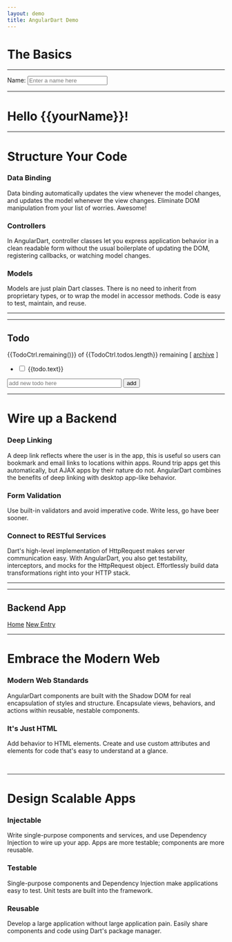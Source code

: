 ```yaml
---
layout: demo
title: AngularDart Demo
---
```


<h1 id="the-basics">The Basics</h1>
<div class="row example">
  <div class="col-md-8 app-source" app-source="hello.html hello.dart"
       annotate="hello.annotation"></div>
  <hr class="spacer" />
  <div class="col-md-4">
    <span hint></span>
    <span class="pull-right" js-fiddle="hello.html"
          style="display: none;"></span>
    <div class="tabs-spacer"></div>
    <div class="well" ng-non-bindable>
      <div class="angular-dart-example" id="hello-app">
        <label>Name:</label>
        <input type="text" ng-model="yourName"
               placeholder="Enter a name here">
        <hr>
        <h1 ng-cloak>Hello {{yourName}}!</h1>
      </div><!-- /#hello-app -->
    </div><!-- .well -->
  </div><!-- .col-md-4 -->
</div><!-- .row -->

<hr class="shield" />

<h1 id="add-some-control">Structure Your Code</h1>
<div class="row">
  <div class="col-md-4">
    <h3>Data Binding</h3>
    <p>
      Data binding automatically updates the view whenever the model
      changes, and updates the model whenever the view changes.
      Eliminate DOM manipulation from your list of worries. Awesome!
    </p>
  </div>
  <div class="col-md-4">
    <h3>Controllers</h3>
    <p>
      In AngularDart, controller classes let you express application
      behavior in a clean readable form without the usual boilerplate of
      updating the DOM, registering callbacks, or watching model changes.
    </p>
  </div>
  <div class="col-md-4">
    <h3>Models</h3>
    <p>
      Models are just plain Dart classes. There is no need to inherit from
      proprietary types, or to wrap the model in accessor methods. Code is
      easy to test, maintain, and reuse.
    </p>
  </div><!-- /.col-md-4 -->
</div><!-- /.row -->

<hr class="spacer" />

<div class=" row example">
  <div class="col-md-8 app-source" app-source="todo.html todo.dart todo.css"
       annotate="todo.annotation"></div>
  <hr class="spacer" />
  <div class="col-md-4">
    <span hint></span>
    <span class="pull-right" js-fiddle="todo.html todo.dart todo.css"
          style="display: none;"></span>
    <div class="tabs-spacer"></div>
    <div class="well" ng-non-bindable>
      <h2>Todo</h2>
      <div class="angular-dart-example" todo-list id="todo-app" ng-cloak>
        <span>{{TodoCtrl.remaining()}} of {{TodoCtrl.todos.length}} remaining</span>
        [ <a href="" ng-click="TodoCtrl.archive()">archive</a> ]
        <ul class="unstyled">
          <li ng-repeat="todo in TodoCtrl.todos">
            <input type="checkbox" ng-model="todo.done">
            <span class="done-{{todo.done}}">{{todo.text}}</span>
          </li>
        </ul>
        <form ng-submit="TodoCtrl.addTodo()">
          <input type="text" ng-model="TodoCtrl.todoText"  size="30"
                 placeholder="add new todo here">
          <input class="btn btn-primary btn-small" type="submit" value="add">
        </form>
      </div><!-- /.angular-dart-example -->
    </div><!-- /.well -->
  </div><!-- /.col-md-4 -->
</div><!-- /.row -->

<div class="modal hide fade" style="display: none;" id="videoModal">
  <div class="modal-header">
    <a class="close" data-dismiss="modal">×</a>
    <h3>Build Single-Page Apps</h3>
  </div><!-- /.modal-header -->
  <div class="modal-body">
  </div><!-- /.modal-body -->
</div><!-- /.modal -->

<hr class="shield" />

<h1 id="wire-up-a-backend">Wire up a Backend</h1>
<div class="row">
  <div class="col-md-4">
    <h3>Deep Linking</h3>
    <p>
      A deep link reflects where the user is in the app, this is useful so
      users can bookmark and email links to locations within apps. Round
      trip apps get this automatically, but AJAX apps by their nature do
      not. AngularDart combines the benefits of deep linking with desktop
      app-like behavior.
    </p>
  </div>
  <div class="col-md-4">
    <h3>Form Validation</h3>
    <p>
      Use built-in validators and avoid imperative code. Write less, go
      have beer sooner.
    </p>
  </div>
  <div class="col-md-4">
    <h3>Connect to RESTful Services</h3>
    <p>
      Dart's high-level implementation of HttpRequest makes server
      communication easy. With AngularDart, you also get testability,
      interceptors, and mocks for the HttpRequest object. Effortlessly
      build data transformations right into your HTTP stack.
    </p>
  </div>
</div>

<hr class="spacer" />

<div class="row example">
<div class="col-md-8 app-source"
     app-source="index.html backend.dart list.html new.html"></div>
<hr class="spacer" />
<div class="col-md-4">
  <span hint></span>
  <span class="pull-right"  resource="resource" module="classlist"></span>
  <div class="tabs-spacer"></div>
  <div class="well" ng-non-bindable>
    <h2>Backend App</h2>
    <div class="angular-dart-example" id="backend-app">
<nav>
<a href="/demo/">Home</a>
<a href="/demo/new">New Entry</a>
</nav>
<ng-view></ng-view>
      </div><!-- /.well -->
    </div><!-- /.col-md-4 -->
  </div><!-- /.row -->
</div>

  <hr class="shield" />

  <h1 id="create-components">Embrace the Modern Web</h1>
<div class="row">
<div class="col-md-4">
  <h3>Modern Web Standards</h3>
  <p>
      AngularDart components are built with the Shadow DOM for real
      encapsulation of styles and structure. Encapsulate views,
      behaviors, and actions within reusable, nestable components.
  </p>
</div>
<div class="col-md-4">
  <h3>It's Just HTML</h3>
  <p>
    Add behavior to HTML elements. Create and use custom attributes and
    elements for code that's easy to understand at a glance.
  </p>
</div>
<div class="col-md-4"> &nbsp; </div>
</div>

<!--<div class="row example">TODO: Add code for example illustrating component use?</div>-->

<hr class="shield" />

<h1 id="embed-and-inject">Design Scalable Apps</h1>
<div class="row">
  <div class="col-md-4">
    <h3>Injectable</h3>
    <p>
      Write single-purpose components and services, and use Dependency
      Injection to wire up your app. Apps are more testable; components
      are more reusable.
    </p>
  </div><!-- /.col-md-4 -->
  <div class="col-md-4">
    <h3>Testable</h3>
    <p>
      Single-purpose components and Dependency Injection make applications
      easy to test. Unit tests are built into the framework.
    </p>
  </div><!-- /.col-md-4 -->
  <div class="col-md-4">
    <h3>Reusable</h3>
    <p>
      Develop a large application without large application pain. Easily
      share components and code using Dart's package manager.
    </p>
  </div><!-- /.col-md-4 -->
</div><!-- /.row -->


<!-- JavaScript at the bottom for fast page loading -->
<!-- end scripts -->

<div class="hello-code">
<!-- ============== Hello ============== -->
<script type="text/ng-template" id="hello.html">
    <div>
        <label>Name:</label>
        <input type="text" ng-model="yourName"
               placeholder="Enter a name here">
        <hr>
        <h1 ng-cloak>Hello {{yourName}}!</h1>
    </div>
</script>
<script id="hello.dart" type="text/dart">
import 'package:angular/angular.dart';
import 'package:angular/application_factory.dart';

main() {
  applicationFactory().run();
}
</script>
<script type="text/ng-template" id="hello.annotation">
{ "hello.html":
{ "ng-app": "Tells AngularDart to be active in this portion of the page. In this case the entire document."
, "ng-model": "This links the form and the model. This means that any changes to the control update the data in your model, and when you change the model it updates the control. Try it! Type in the control and see it update below."
, "{{yourName}}": "The <code>{{ }}</code> are a declarative way of specifying data binding locations in the HTML. AngularDart will automatically update this text whenever the <code>yourName</code> property changes."
}
}
</script>
</div>
<div class="todo-code">
<!-- ============== TODO ============== -->
<style type="text/css" id="todo.css">
  .done-true {
      text-decoration: line-through;
      color: grey;
  }
</style>
<script id="todo.dart" type="text/dart">
import 'package:angular/angular.dart';
import 'package:angular/application_factory.dart';

/* Use the Controller annotation to indicate that this class is an
 * Angular Directive. The compiler will instantiate the directive if
 * it finds it in the DOM.
 *
 * The selector field defines the CSS selector that will trigger the
 * directive. It can be any valid CSS selector which does not cross
 * element boundaries.
 *
 * The publishAs field specifies that the directive instance should be
 * assigned to the current scope under the name specified.
 *
 * The directive's public fields are available for data binding from the view.
 * Similarly, the directive's public methods can be invoked from the view.
 */
@Controller(
    selector: '[todo-list]',
    publishAs: 'TodoCtrl')
class TodoController {
  List<Todo> todos;
  String todoText;

  TodoController() {
    todos = [
        new Todo('learn angular', true),
        new Todo('build an angular app', false)
    ];
  }

  void addTodo() {
    todos.add(new Todo(todoText, false));
    todoText = '';
  }

  int remaining() {
    var count = 0;
    for (var i = 0; i < todos.length; i++) {
      count += todos[i].done ? 0 : 1;
    }
    return count;
  }

  void archive() {
    var oldTodos = todos;
    todos = [];
    for (var i = 0; i < oldTodos.length; i++) {
      if (!oldTodos[i].done)
        todos.add(oldTodos[i]);
    }
  }
}

class Todo {
  String text;
  bool done;

  Todo(this.text, this.done);
}

class TodoModule extends Module {
  TodoModule() {
    type(TodoController);
  }
}

main() {
  applicationFactory()
      .addModule(new TodoModule())
      .run();
}
</script>
<script type="text/ng-template" id="todo.html">
  <h2>Todo</h2>
  <div todo-list ng-cloak>
  <span>
    {{TodoCtrl.remaining()}} of {{TodoCtrl.todos.length}} remaining
  </span>
      [ <a href="" ng-click="TodoCtrl.archive()">archive</a> ]
      <ul class="unstyled">
          <li ng-repeat="todo in TodoCtrl.todos">
              <input type="checkbox" ng-model="todo.done">
              <span class="done-{{todo.done}}">{{todo.text}}</span>
          </li>
      </ul>
      <form ng-submit="TodoCtrl.addTodo()">
          <input type="text" ng-model="TodoCtrl.todoText"  size="30"
                 placeholder="add new todo here">
          <input class="btn-primary" type="submit" value="add">
      </form>
  </div>
</script>
<script type="text/ng-template" id="todo.annotation">
  { "todo.html":
  { "ng-app": "Tells AngularDart to be active in this portion of the page. In this case the entire document."
  , "angular.min.js": "Load AngularJS."
  , "todo.js": "Your behavior lives in JavaScript controllers."
  , "ng-controller": "The behavior of content under this element will be managed using the <code>TodoCtrl</code> class defined in <code>todo.js</code>."
  , "{{remaining()}}": "The <code>{{ }}</code> are a declarative way of specifying data binding locations in the HTML. AngularDart will automatically update this text whenever the <code>remaining()</code> function return value changes."
  , "ng-click": "Instead of registering event-handlers, you declare which method on the controller to call. Here clicking the link will call <code>archive()</code> method."
  , "ng-repeat": "Use <code>ng-repeat</code> to unroll a collection. Here, for every object in <code>todos</code>, AngularDart will create new copy of the <code>&lt;li&gt;</code> element. When objects are added to the <code>todos</code> collection the <code>ng-repeat</code> automatically adds new <code>&lt;li&gt;</code> elements into the DOM. Similarly when the objects are removed from <code>todos</code> then the corresponding <code>&lt;li&gt;</code> element is removed as well. This is one of the most versatile directives in AngularDart."
  , "ng-model": "This links the form and the model. This means that any changes to the control update the data in your model, and when you change the model it updates the control. AngularDart automatically copies the state of the checkbox into <code>todo.done</code>. Conversely, if you update <code>todo.done</code> you will see the checkbox respond accordingly."
  , "{{todo.done}}": "To show strikethroughs for completed tasks we have created a CSS class <code>done-true</code>. When the <code>todo.done</code> is <code>true</code> the resulting CSS selector is <code>done-true</code> which then applies the strikethrough."
  , "ng-submit": "Intercepts form submission and instead calls <code>addTodo()</code>. Inside this method we read the <code>todoText</code> property and insert it into the <code>todos</code> collection."
  }

  , "todo.css":
  { ".done-true": "Add strikethrough decoration when the task is done."
  }

  , "todo.js":
  { "TodoCtrl": "The controller is the code behind the view. You can clearly see your application behavior because there is no DOM manipulation or framework specific boilerplate. Just simple, readable JavaScript."
  , "$scope": "<code>$scope</code> contains your model data. It is the glue between the controller and the view. The <code>$scope</code> is just one of the services that can be injected into the controller."
  , "todos": "We are creating the model with two initial todo items. Notice that a you simply assign your model to the <code>$scope</code> and AngularDart reflects the state in the UI automatically. The model data is a Plain-Old-JavaScript-Object no need to wrap it in proxy or accesses the property through special setter methods."
  , "addTodo": "We are assigning the behavior into the <code>$scope</code> so that the <code>ng-click</code> can invoke it."
  , "push": "This is unmodified <code>Array.push</code> method. Calling it updates the model, which then updates the view through data-binding. The <code>ng&ndash;repeat</code> is bound to this array. It automatically unrolls the array and adds the new DOM element into the view. (see <code>ng&ndash;repeat</code> in <code>index.html</code> tab.)"
  , "todoText": "Because of  bi-directional data-binding, the model is always up to date. This means that we can simply read the state of the user input. No need for registering callbacks, event listeners or using framework dependent API."
  , "''": "Writing to the form controls is just as easy. The data-binding will clear the control for us."
  , "remaining": "This is a computed property. No need to define its dependencies or worry about when it needs to be updated."
  , "[]": "You can replace the model with new instance at any time, without doing any special model listener registration."
  }
  }
</script>
</div>
<div class="classlist-code">
    <!-- ============== Classlist ============== -->
    <script id="backend.dart" type="text/dart">
import 'package:angular/angular.dart';
import 'package:angular/application_factory.dart';
import 'package:angular/routing/module.dart';
import 'package:firebase/firebase.dart';
import 'package:angularfire/angularfire.dart';

class BackendAppModule extends Module {
  BackendAppModule() {
    type(SystemPanelCtrl);
    type(NewEntryFormCtrl);
    type(FirebaseResultsAdapter);
    value(RouteInitializerFn, backendAppRouteInit);
  }
}

void backendAppRouteInit(Router router, ViewFactory view) {
  router.root
      ..addRoute(
          name: 'new',
          path: '/demo/new',
          enter: view('./new.html'))
      ..addRoute(
          defaultRoute: true,
          name: 'demohome',
          path: '/demo/',
          enter: view('./list.html'));
}

@Injectable()
class FirebaseResultsAdapter {
  static const String BASE = 'https://angular-dart-homepage.firebaseio.com/';
  AngularFire _results;

  FirebaseResultsAdapter() {
    Firebase fb = new Firebase(BASE);
    _results = new AngularFire(fb);
  }

  AngularFire get results =>  _results;
}

@Controller(
  selector: '[system-panel]',
  publishAs: 'panel')
class SystemPanelCtrl {
  final Scope scope;
  bool filterOn = false;
  List results;

  SystemPanelCtrl(RouteProvider routeProvider, this.scope,
                  FirebaseResultsAdapter adapter) {
    Map params = routeProvider.parameters;
    results = adapter.results.values;
  }
}

class SystemEntry {
  static Map<String, String> statusValues() => const {
    "functional"    : "Operations Normal!",
    "unpredictable" : "Runs OK ... Sometimes",
    "crashing"      : "Ughh? What's going on?",
    "offline"       : "Nope. It's not responding"
  };

  static Map<String, String> topicValues() => const {
    "webserver" : "Webserver",
    "db"        : "Database Engine",
    "billing"   : "Billing System",
    "coffee"    : "Coffee Machine"
  };

  String statusKey, topicKey, status, topic;

  SystemEntry(this.topicKey, this.statusKey) {
    topic  = SystemEntry.topicValues()[topicKey];
    status = SystemEntry.statusValues()[statusKey];
  }

  Map<String, String> export() => {
    'topicKey': topicKey,
    'topic': topic,
    'statusKey': statusKey,
    'status': status
  };
}

@Controller(
  selector: '[entry-form-ctrl]',
  publishAs: 'form')
class NewEntryFormCtrl {
  final Scope _scope;
  final NgForm _form;
  final Router _router;

  AngularFire _results;
  String topicKey;
  String statusKey;
  List statuses;
  List topics;

  NewEntryFormCtrl(this._router, this._scope, this._form,
                   FirebaseResultsAdapter adapter) {
    topics   = formatAsOptions(SystemEntry.topicValues());
    statuses = formatAsOptions(SystemEntry.statusValues());
    _results = adapter.results;
  }

  List formatAsOptions(Map items) {
    var options = [];
    items.forEach((value, title) {
      options.add({
        'value' : value,
        'title' : title
      });
    });
    return options;
  }

  submit() {
    SystemEntry entry = new SystemEntry(topicKey, statusKey);
    print(entry.export());
    _results.add(entry.export());
    _router.gotoUrl('home');
  }
}

main() {
  applicationFactory()
      .addModule(new BackendAppModule())
      .run();
}
    </script>
    <script type="text/ng-template" id="index.html">
      <nav>
        <a href="/">Home</a>
        <a href="/new">New Entry</a>
      </nav>
      <ng-view></ng-view>
    </script>
    <script type="text/ng-template" id="list.html">
      <div system-panel ng-cloak>
        <h2>Website Uptime Status</h2>
        <div ng-repeat="entry in panel.results">
          {{ $index + 1 }}: {{ entry.$value.topic }} - {{ entry.$value.status }}
        </div>
      </div>
    </script>
    <script type="text/ng-template" id="new.html">
<form entry-form-ctrl ng-submit="form.submit()" novalidate ng-cloak>

  <div class="field">
    <label>Topic:</label>
    <select required ng-model="form.topicKey" required>
      <option ng-repeat="result in form.topics" value="{{ result['value'] }}">
        {{ result['title'] }}</option>
    </select>
  </div>

  <div class="field">
    <label>Status:</label>
    <select required ng-model="form.statusKey" required>
      <option ng-repeat="result in form.statuses" value="{{ result['value'] }}">
        {{ result['title'] }}</option>
    </select>
  </div>

  <nav>
    <input type="submit" />
  </nav>
</form>
</script>


<script type="text/ng-template" id="project.annotation">
    { "index.html":
    { "ng-app": "Tells AngularDart to be active in this portion of the page. In this case the entire document."
    , "classlist": "The <code>ng-app</code> activates the <code>classlist</code> module for this page region. This lets you have modules that run in different parts of the page."
    , "firebase/firebase.dart": "Load the Dart version of the Firebase SDK."
    , "firebase/angularFire.dart": "Load the AngularDart bindings for Firebase."
    , "classlist.dart": "The <code>classlist.dart</code> file contains the controllers which specify your application’s behavior."
    , "ng-view": "We’re marking this <code>&lt;div&gt;</code> as the place we’ll load partial pages or “views”. The surrounding page will stay static while we load changing UI into this section. In this case, we’ll be switching between a list of “projects” and the form to add new or edit existing “projects”."
    }
    , "classlist.dart":
    { "classlist": "This defines the <code>classlist</code> module. You use modules to configure existing services, and define new services, directives, filters, and so on. Here, we’ll set up ‘routes’ that map URLs to partials. AngularJS watches the browser location and automatically updates the partial when the URL changes."
    , "firebase": "Modules can depend on other modules. Here, <code>classlist</code> needs <code>firebase</code> which handles the persistence for this application."
    , "value": "Define a singleton object that can be injected into controllers and services."
    , "fbURL": "The URL to the firebase collection to which we want to bind."
    , "angularFireCollection": "A service provided by angularFire.dart for binding to a Firebase collection."
    , "config": "You use <code>config()</code> to configure existing services. Here, we’re configuring the <code>$routeProvider</code> responsible for mapping URL paths to partials."
    , "controller": "Define a controller function that can be attached to the DOM using <code>ng-controller</code> or to a view template by specifying it in the route configuration."
    , "when": "When the URL is <code>/</code> it will load <code>list.html</code> into the view and attach the <code>ListCtrl</code> controller. You can instantly get an overview of an app's structure by reading the route definitions."
    , "/edit/:projectId": "This route definition has a colon ':' in it. You use colons to make a component of the URL available to your controller. So now, <code>EditCtrl</code> can refer to the <code>projectId</code> property which tells it which project to edit."
    , "otherwise": "The <code>otherwise</code> route specifies which view to display when the URL doesn’t match any of the explicit routes. It’s the default."
    , "Projects": "<code>Projects</code> is an instance of <code>angularFireCollection</code>, and is defined in the <code>projects</code> module. It exposes method to add, remove and update projects in the collection. Its purpose is to abstract the server communication. This lets the controller focus on the behavior rather than the complexities of server access."
    , "$scope": "We can immediately assign the set of projects to our scope, and they will be displayed in the view."
    , "$timeout": "The callback for Projects.add is called asynchronously, and we have to use $timeout to ensure $location has the right context when it executes."
    , "$location": "You use the <code>$location</code> service to access the browser's location."
    , "angularFire": "The <code>angularFire</code> method binds a <code>Project</code> from the server to a local <code>$scope</code> variable, in this case, <code>remote</code>."
    , "path": "Use the <code>path</code> method to change the application's 'deep-linking' location. Changing the URL will automatically activate the new route, and transition the application to display that view -- in this case, the <code>/edit/</code> view."
    , "$routeParams": "Here, we ask AngularJS to inject the <code>$routeParams</code> service.  We use it to access the parameters extracted from the route path definitions."
    , "projectId": "This extracts the <code>projectId</code> from the URL. This allows the controller to use deep-linking information for processing."
    , "isClean": "Determines whether the user has modified the form. We use this information to enable the save button in the view."
    , "destroy": "Called when the user clicks the delete button in the view."
    , "save": "Called when the user clicks the save button in the view."
    , "null": "We can delete an object by simply setting its value to null."
    }
    }
</script>
</div>
<div class="tabs-code">
<!-- ============== Tabs ============== -->
<script id="components.js" type="text/dart">
  angular.module('components', [])

    .directive('tabs', function() {
      return {
        restrict: 'E',
        transclude: true,
        scope: {},
        controller: function($scope, $element) {
          var panes = $scope.panes = [];

          $scope.select = function(pane) {
            angular.forEach(panes, function(pane) {
              pane.selected = false;
            });
            pane.selected = true;
          }

          this.addPane = function(pane) {
            if (panes.length == 0) $scope.select(pane);
            panes.push(pane);
          }
        },
        template:
          '<div class="tabbable">' +
            '<ul class="nav nav-tabs">' +
              '<li ng-repeat="pane in panes" ng-class="{active:pane.selected}" ng-cloak>'+
                '<a href="" ng-click="select(pane)">{{pane.title}}</a>' +
              '</li>' +
            '</ul>' +
            '<div class="tab-content" ng-transclude></div>' +
          '</div>',
        replace: true
      };
    })

    .directive('pane', function() {
      return {
        require: '^tabs',
        restrict: 'E',
        transclude: true,
        scope: { title: '@' },
        link: function(scope, element, attrs, tabsCtrl) {
          tabsCtrl.addPane(scope);
        },
        template:
          '<div class="tab-pane" ng-class="{active: selected}" ng-transclude>' +
          '</div>',
        replace: true
      };
    })
</script>
<script>
    angular.module('app-us', ['app', 'ngLocal.us']);
    angular.module('app-sk', ['app', 'ngLocal.sk']);
</script>
<script id="app.js" type="text/dart">
  angular.module('app', ['components'])

  .controller('BeerCounter', function($scope, $locale) {
    $scope.beers = [0, 1, 2, 3, 4, 5, 6];
    if ($locale.id == 'en-us') {
      $scope.beerForms = {
        0: 'no beers',
        one: '{} beer',
        other: '{} beers'
      };
    } else {
      $scope.beerForms = {
        0: 'žiadne pivo',
        one: '{} pivo',
        few: '{} pivá',
        other: '{} pív'
      };
    }
  });
</script>
<script type="text/ng-template" id="tabs.html">
    <tabs>
        <pane title="Localization" ng-cloak>
            Date: {{ '2012-04-01' | date:'fullDate' }} <br>
            Currency: {{ 123456 | currency }} <br>
            Number: {{ 98765.4321 | number }} <br>
        </pane>
        <pane title="Pluralization">
            <div ng-controller="BeerCounter">
                <div ng-repeat="beerCount in beers">
                    <ng-pluralize count="beerCount" when="beerForms"></ng-pluralize>
                </div>
            </div>
        </pane>
    </tabs>
</script>
<script type="text/ng-template" id="tabs.annotation">
    { "tabs.html":
    { "\"app\"": "The <code>ng-app</code> activates the <code>app</code> module for this page region. The module contains the BeerCounter controller and has a dependency on the <code>components</code> module, which contains the HTML extension (directives) for <code>&lt;tabs&gt;</code> and <code>&lt;pane&gt;</code> components."
    , "tabs": "We've extended HTML's vocabulary with a custom <code>tabs</code> element. The <code>tabs</code> abstracts the complex HTML structure and behavior necessary for rendering of tabs. The result is a more readable view and very easily reusable syntax."
    , "pane": "Again, we've extended the HTML vocabulary with a custom <code>pane</code> element. The <code>pane</code> element renders the panes of each tab. The result is a more readable view."
    , "title": "Components can take input parameters in the form of HTML attributes. In this case the <code>title</code> attribute specifies the tab's text."
    , "Localization": "An example demonstrating localization features of AngularJS: date, number and currency formatting."
    , "Pluralization": "An example demonstrating pluralization features of AngularJS. Notice that that the plural form of 'beer' changes in 'SK' locale at zero, one, two, and five beers."
    , "BeerCounter": "We use the <code>BeerCounter</code> controller to set up counting rules depending on the locale."
    , "ng-pluralize": "The <code>ng-pluralize</code> directive selects the right plural format for each locale. Unlike English, other languages often have complex plural rules depending on the number of items involved."
    , "count": "Binds to the number property. The count becomes the selector for the plural form to choose."
    , "when": "Binds to pluralization rules. The rules are unique for each locale and language combination."
    }
    , "components.js":
    { "directive": "Use the module's <code>directive()</code> method to define new HTML vocabulary for our components. "
    , "tabs": "Define the <code>&lt;tabs&gt;</code> component."
    , "controller": "Just like with the application, the component can have a controller that provides the component's behavior."
    , "$element": "Current DOM element of the component."
    , "$scope": "Current scope of the component."
    , "select": "Publish a <code>select()</code> method which will be used by the view to switch between tabs."
    , "addPane": "Components often need to collaborate together as a unit. In our case the <code>&lt;pane&gt;</code> will use the <code>addPane()</code> method to be register itself with its <code>&lt;tabs&gt;</code> container."
    , "template": "The <code>template</code> is the HTML which needs to be rendered by the browser instead of the <code>&lt;tabs&gt;</code> placeholder. Notice that the HTML in this template can have other directives within it."
    , "restrict": "The <code>restrict</code> specifies the HTML format of the component. In this case the <code>&lt;tabs&gt;</code> must be an HTML element."
    , "ng-transclude": "Marks the location where the contents of the <code>&lt;tabs&gt;</code> element will be placed."
    , "transclude": "Specifies that when AngularJS replaces the <code>&lt;tabs&gt;</code> element with the expanded HTML that it should place the original content somewhere specified by an <code>ng-transclude</code> directive (see below)."
    , "scope": "Our component needs to have a private scope so that its view properties are not accidentally modified outside the <code>&lt;tabs&gt;</code>. If you do need to expose attributes, you can declare input/output attributes. See the <code>&lt;pane&gt;</code> component below for an example."
    , "replace": "Tells AngularJS that the original <code>&lt;tabs&gt;</code> element should be replaced with the <code>template</code> rather than appending to it."
    , "active": "We set the <code>active</code> CSS class to show the currently active tab."
    , "require": "Specify that the <code>&lt;pane&gt;</code> component must be inside a <code>&lt;tabs&gt;</code> component. This gives the <code>&lt;pane&gt;</code> component to access to the <code>&lt;tabs&gt;</code>' controller methods -- the <code>addPane()</code> method in this case."
    , "tabsCtrl": "As we've specified we <code>require</code> the <code>&lt;tabs&gt;</code> as our container, we get passed its controller instance."
    , "ng-click": "Select the clicked tab."
    , "bind": "Specifies how is the <code>title</code> attribute on the <code>&lt;pane&gt;</code> element interpreted. The <code>bind</code> strategy copies the interpolated value to <code>&lt;pane&gt;</code>'s scope. This makes <code>title</code> available for binding in <code>template</code>."
    }
    , "app.js":
    { "$locale": "The <code>$locale</code> service contains meta-data for the current locale. There are AngularJS locale modules available for each language locale combination."
    , "beers": "Set up beers counting array. We will iterate over this array and see how the 'beers' count gets rendered for each count."
    , "id": "Create different pluralization rules based on locale. In an actual app, one would load a different module which would contain translation as well as localization rules for each language."
    , "beerForms": "Pluralization rules for English."
    , "components": "The <code>app</code> module declares a dependency on the <code>components</code> module, which ensures that the directives in the <code>components</code> module are also loaded into the application."
    }
    }
</script>
</div>


<script src="https://ajax.googleapis.com/ajax/libs/jquery/1.7.1/jquery.min.js"></script>
<script src="//netdna.bootstrapcdn.com/bootstrap/3.1.0/js/bootstrap.min.js"></script>
<script src="../google-code-prettify/prettify.min.js"></script>
<link href="../google-code-prettify/prettify.css" type="text/css" rel="stylesheet">

<script>
    $().dropdown();
</script>
<script src="../js/homepage.js"></script>
<script src="https://ajax.googleapis.com/ajax/libs/angularjs/1.2.10/angular-resource.min.js"></script>
<script src="https://ajax.googleapis.com/ajax/libs/angularjs/1.2.10/angular-route.min.js"></script>

<script src="https://cdn.firebase.com/v0/firebase.js"></script>
<script src="http://firebase.github.io/angularFire/angularFire.js"></script>
<script src="http://code.angularjs.org/1.2.4/i18n/angular-locale_sk.js"></script>
<script src="http://code.angularjs.org/1.2.4/i18n/angular-locale_en-us.js"></script>
<script>
    angular.module('ngLocal.sk', [])._invokeQueue.push(angular.module('ngLocale')._invokeQueue[0]);
    angular.module('ngLocal.us', [])._invokeQueue.push(angular.module('ngLocale')._invokeQueue[0]);
    angular.bootstrap(document, ['ngRoute', 'homepage', 'ngLocal.us']);
</script>

<script type="text/javascript" src="https://apis.google.com/js/platform.js"></script>

<script type="application/dart" src="../dart/examples.dart"></script>
<script type="text/javascript" src="../dart/packages/browser/dart.js"></script>
<script type="text/javascript" src="../dart/packages/browser/interop.js"></script>